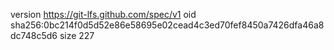 version https://git-lfs.github.com/spec/v1
oid sha256:0bc214f0d5d52e86e58695e02cead4c3ed70fef8450a7426dfa46a8dc748c5d6
size 227
